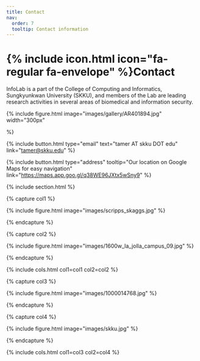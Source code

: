 ```yaml
---
title: Contact
nav:
  order: 7
  tooltip: Contact information
---
```


# {% include icon.html icon="fa-regular fa-envelope" %}Contact

InfoLab is a part of the College of Computing and Informatics, Sungkyunkwan University (SKKU), and members of the Lab are leading research activities in several areas of biomedical and information security.

    
{%
  include figure.html
  image="images/gallery/AR401894.jpg"
  width="300px"

%}

{%
  include button.html
  type="email"
  text="tamer AT skku DOT edu"
  link="tamer@skku.edu"
%}
<!--
{%
  include button.html
  type="phone"
  text="(555) 867-5309"
  link="+1-555-867-5309"
%}
-->
{%
  include button.html
  type="address"
  tooltip="Our location on Google Maps for easy navigation"
  link="https://maps.app.goo.gl/q38WE96JXtx5wSny9"
%}


{% include section.html %}

{% capture col1 %}

{%
  include figure.html
  image="images/scripps_skaggs.jpg"
%}

{% endcapture %}

{% capture col2 %}

{%
  include figure.html
  image="images/1600w_la_jolla_campus_09.jpg"
%}

{% endcapture %}

{% include cols.html col1=col1 col2=col2 %}

{% capture col3 %}

{%
  include figure.html
  image="images/1000014768.jpg"
%}

{% endcapture %}

{% capture col4 %}

{%
  include figure.html
  image="images/skku.jpg"
%}

{% endcapture %}


{% include cols.html col1=col3 col2=col4 %}
